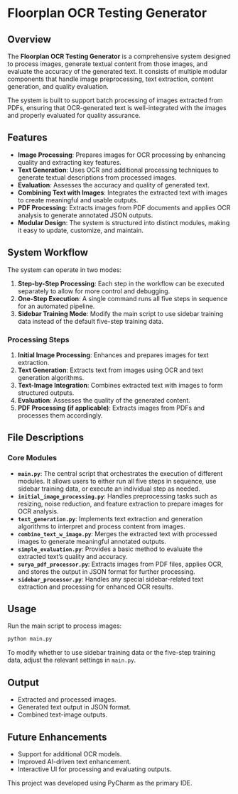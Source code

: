 # Floorplan OCR Testing Generator

## Overview
The **Floorplan OCR Testing Generator** is a comprehensive system designed to process images, generate textual content from those images, and evaluate the accuracy of the generated text. It consists of multiple modular components that handle image preprocessing, text extraction, content generation, and quality evaluation. 

The system is built to support batch processing of images extracted from PDFs, ensuring that OCR-generated text is well-integrated with the images and properly evaluated for quality assurance. 

## Features
- **Image Processing**: Prepares images for OCR processing by enhancing quality and extracting key features.
- **Text Generation**: Uses OCR and additional processing techniques to generate textual descriptions from processed images.
- **Evaluation**: Assesses the accuracy and quality of generated text.
- **Combining Text with Images**: Integrates the extracted text with images to create meaningful and usable outputs.
- **PDF Processing**: Extracts images from PDF documents and applies OCR analysis to generate annotated JSON outputs.
- **Modular Design**: The system is structured into distinct modules, making it easy to update, customize, and maintain.

## System Workflow
The system can operate in two modes:
1. **Step-by-Step Processing**: Each step in the workflow can be executed separately to allow for more control and debugging.
2. **One-Step Execution**: A single command runs all five steps in sequence for an automated pipeline.
3. **Sidebar Training Mode**: Modify the main script to use sidebar training data instead of the default five-step training data.

### Processing Steps
1. **Initial Image Processing**: Enhances and prepares images for text extraction.
2. **Text Generation**: Extracts text from images using OCR and text generation algorithms.
3. **Text-Image Integration**: Combines extracted text with images to form structured outputs.
4. **Evaluation**: Assesses the quality of the generated content.
5. **PDF Processing (if applicable)**: Extracts images from PDFs and processes them accordingly.

## File Descriptions
### Core Modules
- **`main.py`**: The central script that orchestrates the execution of different modules. It allows users to either run all five steps in sequence, use sidebar training data, or execute an individual step as needed.
- **`initial_image_processing.py`**: Handles preprocessing tasks such as resizing, noise reduction, and feature extraction to prepare images for OCR analysis.
- **`text_generation.py`**: Implements text extraction and generation algorithms to interpret and process content from images.
- **`combine_text_w_image.py`**: Merges the extracted text with processed images to generate meaningful annotated outputs.
- **`simple_evaluation.py`**: Provides a basic method to evaluate the extracted text’s quality and accuracy.
- **`surya_pdf_processor.py`**: Extracts images from PDF files, applies OCR, and stores the output in JSON format for further processing.
- **`sidebar_processor.py`**: Handles any special sidebar-related text extraction and processing for enhanced OCR results.

## Usage
Run the main script to process images:
```bash
python main.py
```

To modify whether to use sidebar training data or the five-step training data, adjust the relevant settings in `main.py`.

## Output
- Extracted and processed images.
- Generated text output in JSON format.
- Combined text-image outputs.

## Future Enhancements
- Support for additional OCR models.
- Improved AI-driven text enhancement.
- Interactive UI for processing and evaluating outputs.

This project was developed using PyCharm as the primary IDE.

